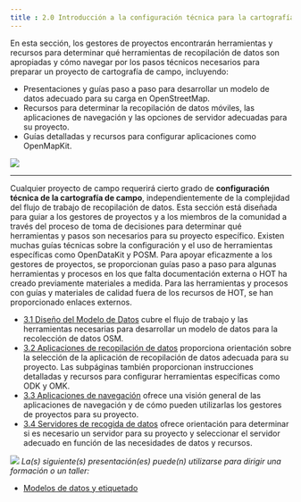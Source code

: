 ```yaml
---
title : 2.0 Introducción a la configuración técnica para la cartografía de campo 
---
```


En esta sección, los gestores de proyectos encontrarán herramientas y recursos para determinar qué herramientas de recopilación de datos son apropiadas y cómo navegar por los pasos técnicos necesarios para preparar un proyecto de cartografía de campo, incluyendo:  

* Presentaciones y guías paso a paso para desarrollar un modelo de datos adecuado para su carga en OpenStreetMap.  
* Recursos para determinar la recopilación de datos móviles, las aplicaciones de navegación y las opciones de servidor adecuadas para su proyecto.
* Guías detalladas y recursos para configurar aplicaciones como OpenMapKit.

![](/images/field_tools.jpeg)

***

Cualquier proyecto de campo requerirá cierto grado de **configuración técnica de la cartografía de campo**, independientemente de la complejidad del flujo de trabajo de recopilación de datos. Esta sección está diseñada para guiar a los gestores de proyectos y a los miembros de la comunidad a través del proceso de toma de decisiones para determinar qué herramientas y pasos son necesarios para su proyecto específico. Existen muchas guías técnicas sobre la configuración y el uso de herramientas específicas como OpenDataKit y POSM. Para apoyar eficazmente a los gestores de proyectos, se proporcionan guías paso a paso para algunas herramientas y procesos en los que falta documentación externa o HOT ha creado previamente materiales a medida. Para las herramientas y procesos con guías y materiales de calidad fuera de los recursos de HOT, se han proporcionado enlaces externos.  <br>

* [3.1 Diseño del Modelo de Datos](https://hotosm.github.io/toolbox/pages/data-collection-and-field-mapping/3.1-designing-the-data-model/) cubre el flujo de trabajo y las herramientas necesarias para desarrollar un modelo de datos para la recolección de datos OSM.   
* [3.2 Aplicaciones de recopilación de datos](https://hotosm.github.io/toolbox/pages/digitization-and-editing/3.2_organized_osm_editing/) proporciona orientación sobre la selección de la aplicación de recopilación de datos adecuada para su proyecto. Las subpáginas también proporcionan instrucciones detalladas y recursos para configurar herramientas específicas como ODK y OMK. 
* [3.3 Aplicaciones de navegación](https://hotosm.github.io/toolbox/pages/data-collection-and-field-mapping/3.3-navigation-applications/) ofrece una visión general de las aplicaciones de navegación y de cómo pueden utilizarlas los gestores de proyectos para su proyecto. 
* [3.4 Servidores de recogida de datos](https://hotosm.github.io/toolbox/pages/data-collection-and-field-mapping/3.4-data-collection-servers/) ofrece orientación para determinar si es necesario un servidor para su proyecto y seleccionar el servidor adecuado en función de las necesidades de datos y recursos. 

![](/images/training_presentations_wide.PNG)
*La(s) siguiente(s) presentación(es) puede(n) utilizarse para dirigir una formación o un taller:*

* [Modelos de datos y etiquetado](https://docs.google.com/presentation/d/1CU6cBtu9ZAeCWKIz6xLVN4fBrdsN7R5tFELPXbepilI/edit#slide=id.g5c7d19429e_0_225)
